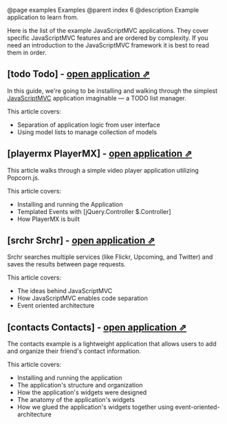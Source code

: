 @page examples Examples
@parent index 6
@description Example application to learn from.

Here is the list of the example JavaScriptMVC applications. They cover specific JavaScriptMVC features and are ordered by complexity. If you need an introduction to the JavaScriptMVC framework it is best to read them in order.

## [todo Todo] - [open application &#x21D7;](todo/todo.html)

In this guide, we're going to be installing and walking through the simplest [JavaScriptMVC](http://javascriptmvc.com/)
application imaginable &mdash; a TODO list manager.

This article covers:

- Separation of application logic from user interface
- Using model lists to manage collection of models

## [playermx PlayerMX] - [open application &#x21D7;](player/player.html)

This article walks through a simple video player application utilizing Popcorn.js. 

This article covers:

- Installing and running the Application
- Templated Events with [jQuery.Controller $.Controller]
- How PlayerMX is built

## [srchr Srchr] - [open application &#x21D7;](srchr/srchr.html)

Srchr searches multiple services (like Flickr, Upcoming, and Twitter) and saves the results between page requests.

This article covers:

- The ideas behind JavaScriptMVC
- How JavaScriptMVC enables code separation
- Event oriented architecture

## [contacts Contacts] - [open application &#x21D7;](contacts)

The contacts example is a lightweight application that allows users to add and organize their friend's contact information.

This article covers:

- Installing and running the application
- The application's structure and organization
- How the application's widgets were designed
- The anatomy of the application's widgets
- How we glued the application's widgets together using event-oriented-architecture
